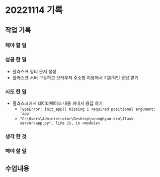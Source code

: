 ﻿# 20221114 기록
## 작업 기록
### 해야 할 일

### 성공 한 일
- 플라스크 정리 문서 생성
- 플라스크 서버 구동하고 브라우저 주소창 이용해서 기본적인 응답 받기

### 시도 한 일
- 플라스크에서 데이터베이스 내용 꺼내서 응답 하기
  - `TypeError: init_app() missing 1 required positional argument: 'app'`
  - `"C:\Users\Administrator\Desktop\seunghyun-kim\flask-server\app.py", line 15, in <module>`

### 생각 한 것


### 해야 할 일


## 수업내용
